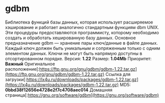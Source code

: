 # gdbm
Библиотека функций базы данных, которая использует расширяемое хэширование и работает аналогично стандартным функциям dbm UNIX. Эти процедуры предоставляются программисту, которому необходимо создать и обработать хешированную базу данных. Основное предназначение gdbm — хранение пары ключ/данные в файле данных. Каждый ключ должен быть уникальным и сопряженным только с одним элементом данных. Ключи не могут быть напрямую доступны в отсортированном порядке.
Версия: **1.22**
Размер: **1.04Mb**
Приоритет: **Важный**
Оригинальное расположение[:https://ftp.gnu.org/gnu/gdbm/gdbm-1.22.tar.gz](https://ftp.gnu.org/gnu/gdbm/gdbm-1.22.tar.gz)
Ссылка для загрузки[:https://lx4u.ru/downloads/packages/gdbm-1.22.tar.gz](https://lx4u.ru/downloads/packages/gdbm-1.22.tar.gz)
MD5: **0bbd38f12656e4728e2f7c4708aec014**
Домашняя страница[:https://gnu.org/software/gdbm](https://gnu.org/software/gdbm)